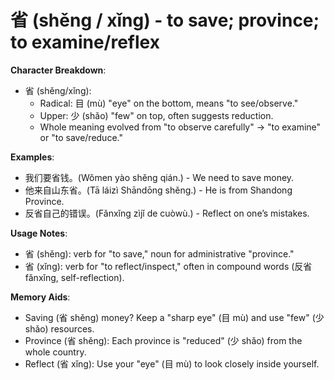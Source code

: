 # **省 (shěng / xǐng) - to save; province; to examine/reflex**

**Character Breakdown**:  
- 省 (shěng/xǐng):
  - Radical: 目 (mù) "eye" on the bottom, means "to see/observe."
  - Upper: 少 (shǎo) "few" on top, often suggests reduction.
  - Whole meaning evolved from "to observe carefully" → "to examine" or "to save/reduce."

**Examples**:  
- 我们要省钱。(Wǒmen yào shěng qián.) - We need to save money.  
- 他来自山东省。(Tā láizì Shāndōng shěng.) - He is from Shandong Province.  
- 反省自己的错误。(Fǎnxǐng zìjǐ de cuòwù.) - Reflect on one’s mistakes.

**Usage Notes**:  
- 省 (shěng): verb for "to save," noun for administrative "province."  
- 省 (xǐng): verb for "to reflect/inspect," often in compound words (反省 fǎnxǐng, self-reflection).

**Memory Aids**:  
- Saving (省 shěng) money? Keep a "sharp eye" (目 mù) and use "few" (少 shǎo) resources.  
- Province (省 shěng): Each province is "reduced" (少 shǎo) from the whole country.  
- Reflect (省 xǐng): Use your "eye" (目 mù) to look closely inside yourself.